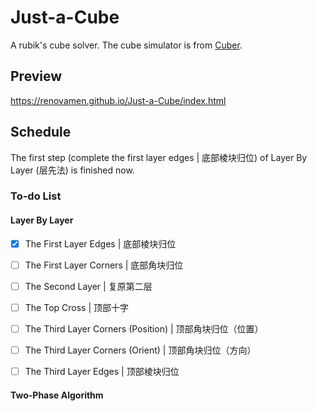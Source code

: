 # Just-a-Cube

A rubik's cube solver. The cube simulator is from [Cuber](https://github.com/marklundin/cube).



## Preview

https://renovamen.github.io/Just-a-Cube/index.html



## Schedule

The first step (complete the first layer edges | 底部棱块归位)  of Layer By Layer (层先法) is finished now.



### To-do List

#### Layer By Layer

- [x] The First Layer Edges | 底部棱块归位
- [ ] The First Layer Corners | 底部角块归位
- [ ] The Second Layer | 复原第二层
- [ ] The Top Cross | 顶部十字
- [ ] The Third Layer Corners (Position) | 顶部角块归位（位置）
- [ ] The Third Layer Corners (Orient) | 顶部角块归位（方向）
- [ ] The Third Layer Edges |  顶部棱块归位



#### Two-Phase Algorithm